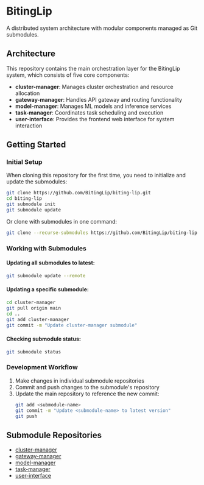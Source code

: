 # BitingLip

A distributed system architecture with modular components managed as Git submodules.

## Architecture

This repository contains the main orchestration layer for the BitingLip system, which consists of five core components:

- **cluster-manager**: Manages cluster orchestration and resource allocation
- **gateway-manager**: Handles API gateway and routing functionality  
- **model-manager**: Manages ML models and inference services
- **task-manager**: Coordinates task scheduling and execution
- **user-interface**: Provides the frontend web interface for system interaction

## Getting Started

### Initial Setup

When cloning this repository for the first time, you need to initialize and update the submodules:

```bash
git clone https://github.com/BitingLip/biting-lip.git
cd biting-lip
git submodule init
git submodule update
```

Or clone with submodules in one command:

```bash
git clone --recurse-submodules https://github.com/BitingLip/biting-lip.git
```

### Working with Submodules

#### Updating all submodules to latest:
```bash
git submodule update --remote
```

#### Updating a specific submodule:
```bash
cd cluster-manager
git pull origin main
cd ..
git add cluster-manager
git commit -m "Update cluster-manager submodule"
```

#### Checking submodule status:
```bash
git submodule status
```

### Development Workflow

1. Make changes in individual submodule repositories
2. Commit and push changes to the submodule's repository
3. Update the main repository to reference the new commit:
   ```bash
   git add <submodule-name>
   git commit -m "Update <submodule-name> to latest version"
   git push
   ```

## Submodule Repositories

- [cluster-manager](https://github.com/BitingLip/cluster-manager)
- [gateway-manager](https://github.com/BitingLip/gateway-manager)
- [model-manager](https://github.com/BitingLip/model-manager)
- [task-manager](https://github.com/BitingLip/task-manager)
- [user-interface](https://github.com/BitingLip/user-interface)
